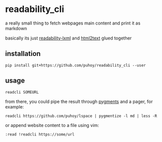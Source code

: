 # readability_cli

a really small thing to fetch webpages main content and print it as markdown

basically its just [readability-lxml](https://github.com/buriy/python-readability) and [html2text](https://github.com/Alir3z4/html2text) glued together


## installation


    pip install git+https://github.com/puhoy/readability_cli --user


## usage 


    readcli SOMEURL

from there, you could pipe the result through [pygments](https://github.com/pygments/pygments) and a pager, for example:

    readcli https://github.com/puhoy/lspace | pygmentize -l md | less -R

or append website content to a file using vim:

    :read !readcli https://some/url

